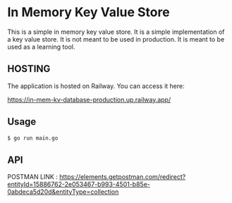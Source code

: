 # In Memory Key Value Store

This is a simple in memory key value store. It is a simple implementation of a key value store. It is not meant to be used in production. It is meant to be used as a learning tool.

## HOSTING

The application is hosted on Railway. You can access it here:

https://in-mem-kv-database-production.up.railway.app/

## Usage

```bash
$ go run main.go
```

## API

POSTMAN LINK : https://elements.getpostman.com/redirect?entityId=15886762-2e053467-b993-4501-b85e-0abdeca5d20d&entityType=collection
